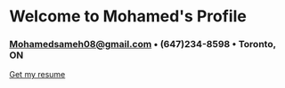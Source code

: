 # Welcome to Mohamed's Profile
### Mohamedsameh08@gmail.com • (647)234-8598 • Toronto, ON
  
  
  
  [Get my resume](https://github.com/Momo-1225/Momo/raw/gh-pages/resume.pdf)
